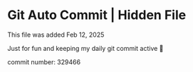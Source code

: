 # Git Auto Commit | Hidden File

This file was added Feb 12, 2025

Just for fun and keeping my daily git commit active 🤪

commit number: 329466
